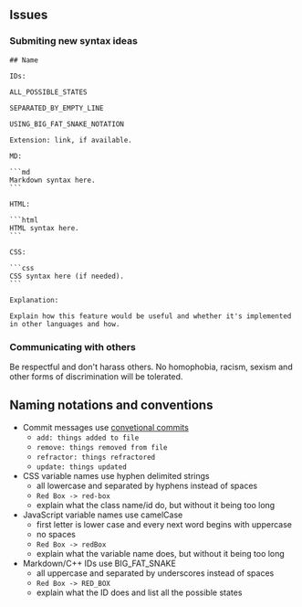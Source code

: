 ## Issues

### Submiting new syntax ideas

~~~~
## Name

IDs:

ALL_POSSIBLE_STATES

SEPARATED_BY_EMPTY_LINE

USING_BIG_FAT_SNAKE_NOTATION

Extension: link, if available.

MD:

```md
Markdown syntax here.
```

HTML:

```html
HTML syntax here.
```

CSS:

```css
CSS syntax here (if needed).
```

Explanation:

Explain how this feature would be useful and whether it's implemented in other languages and how.
~~~~

### Communicating with others

Be respectful and don't harass others. No homophobia, racism, sexism and other forms of discrimination will be tolerated.

## Naming notations and conventions

- Commit messages use [convetional commits](https://www.conventionalcommits.org/en/v1.0.0/)
  + `add: things added to file`
  + `remove: things removed from file`
  + `refractor: things refractored`
  + `update: things updated`
- CSS variable names use hyphen delimited strings
  + all lowercase and separated by hyphens instead of spaces
  + `Red Box -> red-box`
  + explain what the class name/id do, but without it being too long
- JavaScript variable names use camelCase
  + first letter is lower case and every next word begins with uppercase
  + no spaces
  + `Red Box -> redBox`
  + explain what the variable name does, but without it being too long
- Markdown/C++ IDs use BIG_FAT_SNAKE
  + all uppercase and separated by underscores instead of spaces
  + `Red Box -> RED_BOX`
  + explain what the ID does and list all the possible states
